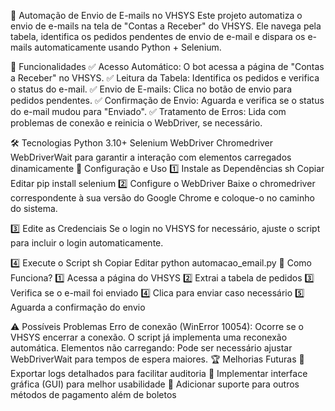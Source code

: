 📧 Automação de Envio de E-mails no VHSYS
Este projeto automatiza o envio de e-mails na tela de "Contas a Receber" do VHSYS. Ele navega pela tabela, identifica os pedidos pendentes de envio de e-mail e dispara os e-mails automaticamente usando Python + Selenium.

🚀 Funcionalidades
✅ Acesso Automático: O bot acessa a página de "Contas a Receber" no VHSYS.
✅ Leitura da Tabela: Identifica os pedidos e verifica o status do e-mail.
✅ Envio de E-mails: Clica no botão de envio para pedidos pendentes.
✅ Confirmação de Envio: Aguarda e verifica se o status do e-mail mudou para "Enviado".
✅ Tratamento de Erros: Lida com problemas de conexão e reinicia o WebDriver, se necessário.

🛠️ Tecnologias
Python 3.10+
Selenium WebDriver
Chromedriver
WebDriverWait para garantir a interação com elementos carregados dinamicamente
🔧 Configuração e Uso
1️⃣ Instale as Dependências
sh
Copiar
Editar
pip install selenium
2️⃣ Configure o WebDriver
Baixe o chromedriver correspondente à sua versão do Google Chrome e coloque-o no caminho do sistema.

3️⃣ Edite as Credenciais
Se o login no VHSYS for necessário, ajuste o script para incluir o login automaticamente.

4️⃣ Execute o Script
sh
Copiar
Editar
python automacao_email.py
📝 Como Funciona?
1️⃣ Acessa a página do VHSYS
2️⃣ Extrai a tabela de pedidos
3️⃣ Verifica se o e-mail foi enviado
4️⃣ Clica para enviar caso necessário
5️⃣ Aguarda a confirmação do envio

⚠️ Possíveis Problemas
Erro de conexão (WinError 10054): Ocorre se o VHSYS encerrar a conexão. O script já implementa uma reconexão automática.
Elementos não carregando: Pode ser necessário ajustar WebDriverWait para tempos de espera maiores.
🏆 Melhorias Futuras
🔹 Exportar logs detalhados para facilitar auditoria
🔹 Implementar interface gráfica (GUI) para melhor usabilidade
🔹 Adicionar suporte para outros métodos de pagamento além de boletos

